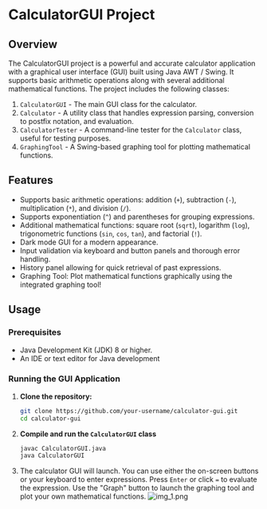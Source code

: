 # CalculatorGUI Project

## Overview

The CalculatorGUI project is a powerful and accurate calculator application with a graphical user interface (GUI) built using Java AWT / Swing. It supports basic arithmetic operations along with several additional mathematical functions. The project includes the following classes:

1. `CalculatorGUI` - The main GUI class for the calculator.
2. `Calculator` - A utility class that handles expression parsing, conversion to postfix notation, and evaluation.
3. `CalculatorTester` - A command-line tester for the `Calculator` class, useful for testing purposes.
4. `GraphingTool` - A Swing-based graphing tool for plotting mathematical functions.


## Features

- Supports basic arithmetic operations: addition (`+`), subtraction (`-`), multiplication (`*`), and division (`/`).
- Supports exponentiation (`^`) and parentheses for grouping expressions.
- Additional mathematical functions: square root (`sqrt`), logarithm (`log`), trigonometric functions (`sin`, `cos`, `tan`), and factorial (`!`).
- Dark mode GUI for a modern appearance.
- Input validation via keyboard and button panels and thorough error handling.
- History panel allowing for quick retrieval of past expressions.
- Graphing Tool: Plot mathematical functions graphically using the integrated graphing tool!
## Usage

### Prerequisites

- Java Development Kit (JDK) 8 or higher.
- An IDE or text editor for Java development

### Running the GUI Application

1. **Clone the repository:**
   ```bash
   git clone https://github.com/your-username/calculator-gui.git
   cd calculator-gui

2. **Compile and run the `CalculatorGUI` class**
    ```bash
    javac CalculatorGUI.java
    java CalculatorGUI

3. The calculator GUI will launch. You can use either the on-screen buttons or your keyboard to enter expressions. Press `Enter` or click `=` to evaluate the expression. Use the "Graph" button to launch the graphing tool and plot your own mathematical functions.
![img_1.png](img_1.png)